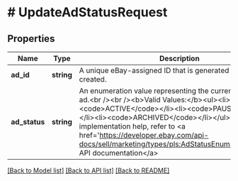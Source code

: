 # # UpdateAdStatusRequest

## Properties

Name | Type | Description | Notes
------------ | ------------- | ------------- | -------------
**ad_id** | **string** | A unique eBay-assigned ID that is generated when the ad is created. | [optional]
**ad_status** | **string** | An enumeration value representing the current status of the ad.&lt;br /&gt;&lt;br /&gt;&lt;b&gt;Valid Values:&lt;/b&gt;&lt;ul&gt;&lt;li&gt;&lt;code&gt;ACTIVE&lt;/code&gt;&lt;/li&gt;&lt;li&gt;&lt;code&gt;PAUSED&lt;/code&gt;&lt;/li&gt;&lt;li&gt;&lt;code&gt;ARCHIVED&lt;/code&gt;&lt;/li&gt;&lt;/ul&gt; For implementation help, refer to &lt;a href&#x3D;&#39;https://developer.ebay.com/api-docs/sell/marketing/types/pls:AdStatusEnum&#39;&gt;eBay API documentation&lt;/a&gt; | [optional]

[[Back to Model list]](../../README.md#models) [[Back to API list]](../../README.md#endpoints) [[Back to README]](../../README.md)
